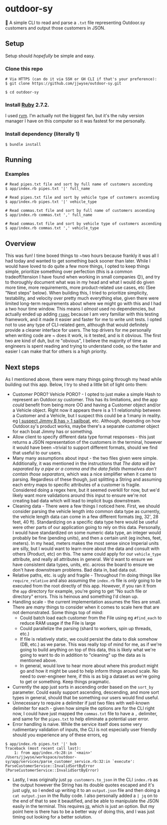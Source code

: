#  outdoor-sy
🛶 A simple CLI to read and parse a `.txt` file representing Outdoor.sy customers and output those customers in JSON.

## Setup
Setup should _hopefully_ be simple and easy.

### Clone this repo
```
# Via HTTPS (can do it via SSH or GH CLI if that's your preference):
$ git clone https://github.com/jjwyse/outdoor-sy.git

$ cd outdoor-sy
```

### Install [Ruby](https://www.ruby-lang.org/en/documentation/installation/) 2.7.2.
I used [rvm](http://rvm.io/). I'm actually not the biggest fan, but it's the ruby version manager I have on this computer so it was fastest for me personally.

### Install dependency (literally 1)
```
$ bundle install
``` 

## Running
### Examples
```
# Read pipes.txt file and sort by full name of customers ascending
$ app/index.rb pipes.txt '|' full_name

# Read pipes.txt file and sort by vehicle type of customers ascending
$ app/index.rb pipes.txt '|' vehicle_type

# Read commas.txt file and sort by full name of customers ascending
$ app/index.rb commas.txt ',' full_name

# Read commas.txt file and sort by vehicle type of customers ascending
$ app/index.rb commas.txt ',' vehicle_type
```

## Overview
This was fun! I time boxed things to ~two hours because frankly it was all I had today and wanted to get something back 
sooner than later. While I would have loved to do quite a few more things, I opted to keep things simple, prioritize 
something over perfection (this is a common tradeoff/tension I have found when working in small companies 😊),
and try to thoroughly document what was in my head and what I would do given more time, more requirements, more product-related
use cases, etc (See "Next steps" below). When building this, I tried to prioritize simplicity, testability, and velocity over 
pretty much everything else, given there were limited long-term requirements about where we might go with this and I had a two hour time window. This means I 
_almost_ used no dependencies, but actually ended up adding [`rspec`](https://rspec.info/) because I am very familiar with
this testing framework, and it made it easier and faster for me to write unit tests. I opted not to use any type of
CLI-related gem, although that would definitely provide a cleaner interface for users. The top drivers for me personally
when writing code are ~ does it work, is it tested, and is it obvious. The first two are kind of duh, but re "obvious", 
I believe the majority of time as engineers is spent reading and trying to understand code, so the faster and easier I 
can make that for others is a high priority.

## Next steps
As I mentioned above, there were many things going through my head while building out this app. Below, I try to shed
a little bit of light onto them:
- Customer PORO? Vehicle PORO? - I opted to just make a simple Hash to represent an Outdoor.sy customer. This has its
limitations, and the app _could_ benefit from being more OO and having a Customer object and/or a Vehicle object. Right
now it appears there is a 1:1 relationship between a Customer and a Vehicle, but I suspect this could be a 1:many in 
reality. eg [I suspect Jimmy B has > 1 sailboat](https://www.buffettnews.com/resources/boatsplanes/), etc. Although,
depending on how Outdoor.sy's product works, maybe there's a separate customer object for each boat Jimmy has or something.
- Allow client to specify different data type format responses - this just returns a JSON representation of the customers 
in the terminal, however it would have been ~trivial to support different formats, should we find that useful to our users.
- Many many assumptions about input - the two files given were simple. Additionally, it was mentioned in the instructions
that _The data will be separated by a pipe or a comma and the data fields themselves don’t contain those separators_, 
which was a nice simplifier when it came to parsing. Regardless of these though, just splitting a String and assuming
each entry maps to specific attributes of a customer is fragile. Considered doing a regex here, but it seemed overkill 
for now, but we'd likely want more validations around this input to ensure we're not creating bad data which will lead
to implicit bugs downstream.
- Cleaning data - There were a few things I noticed here. First, we should consider parsing the vehicle length into common 
data type as currently, the vehicle length data can come in a few different formats (eg, 32', 28 feet, 40 ft). Standardizing 
on a specific data type here would be useful were other parts of our application going to rely on this data. Personally, 
I would have standardized on some numeric data type, an integer would probably be fine (pending units), and then a certain 
unit (eg inches, feet, meters). In my head, meters makes the most sense since Imperial units are silly, but I would want 
to learn more about the data and consult with others (Product, etc) on this. The same could apply
for our `vehicle_type` attribute, and really all attributes in general. We'd want to ensure we have consistent data types,
units, etc. across the board to ensure we don't have downstream problems. Bad data in, bad data out. 
- Relative paths, etc. is ugly and fragile - Throughout I'm doing things like `require_relative` and also assuming the
`index.rb` file is _only_ going to be executed from the root directly of this app. However, if you ran it from the `app`
directory for example, you're going to get "No such file or directory" errors. This is heinous and something I'd clean up.
- Handling scale - the current implementation assumes the files are small. There are _many_ things to consider when
it comes to scale here that are not demonstrated. Some things top of mind:
  - Could batch load each customer from the File using eg `#find_each` to reduce RAM usage if the File is large
  - Could parallelize the parsing (shard to workers, spin up threads, etc.)
  - If file is relatively static, we could persist the data to disk somehow (DB, etc.) as we parse. This was really top
 of mind for me, as if we're going to build anything on top of this data, this is likely what we're going to want to do
 in addition to "cleaning" up the data as is mentioned above.
  - In general, would love to hear more about where this product might go and how it might be used to help inform things
 around scale. No need to over-engineer here, if this is as big a dataset as we're going to get or something. Keep things
 pragmatic.
- Currently the app just sorts in ascending order based on the `sort_by` parameter. Could easily support ascending, 
descending, and more sort types in general, should that be something our users would find useful.
- Unnecessary to require a delimiter if just two files with well-known delimiter for each - given how simple the options are for the CLI right now, I could have
just mapped the `commas.txt` file to have a `,` delimiter, and same for the `pipes.txt` to help eliminate a potential user error.
- Error handling is naive. While the service itself does some very rudimentary validation of inputs, the CLI is not
especially user friendly should you experience any of these errors, eg
```
$ app/index.rb pipes.txt '|' bob
Traceback (most recent call last):
	1: from app/index.rb:28:in `<main>'
/Users/jjwyse/workspace/outdoor-sy/app/services/parse_customer_service.rb:32:in `execute': ParseCustomerService::InvalidSortByError (ParseCustomerService::InvalidSortByError)
```
- Lastly, I was originally just `pp customers.to_json` in the CLI `index.rb` as the output however the String has its 
double quotes escaped and it's just ugly, so I ended up writing it to an `output.json` file and then doing a `cat output.json` in the Ruby code.
I also personally added a `| jq` on to the end of that to see it beautified, and be able to manipulate the JSON easily in the terminal. 
This requires [jq](https://stedolan.github.io/jq/), which is just an option. But my point here is there has to be a better way
of doing this, and I was just timing out looking for a better solution.